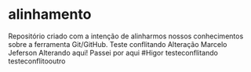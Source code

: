 # alinhamento
Repositório criado com a intenção de alinharmos nossos conhecimentos sobre a ferramenta Git/GitHub.
Teste conflitando
Alteração Marcelo
Jeferson  Alterando aqui!
Passei por aqui #Higor
testeconflitando
testeconflitooutro
